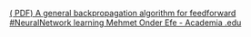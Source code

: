 [( PDF) A general backpropagation algorithm for feedforward #NeuralNetwork learning   Mehmet Onder Efe - Academia .edu](https://qi.tc/qi/120666)
